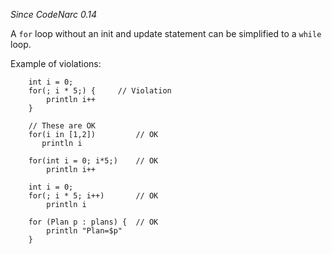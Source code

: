 *Since CodeNarc 0.14*

A `for` loop without an init and update statement can be simplified to a
`while` loop.

Example of violations:

        int i = 0;
        for(; i * 5;) {     // Violation
            println i++
        }

        // These are OK
        for(i in [1,2])         // OK
           println i

        for(int i = 0; i*5;)    // OK
            println i++

        int i = 0;
        for(; i * 5; i++)       // OK
            println i

        for (Plan p : plans) {  // OK
            println "Plan=$p"
        }
